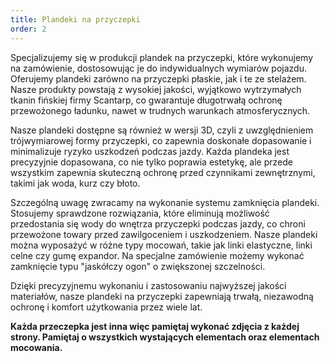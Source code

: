 ```yaml
---
title: Plandeki na przyczepki
order: 2
---
```


Specjalizujemy się w produkcji plandek na przyczepki, które wykonujemy na
zamówienie, dostosowując je do indywidualnych wymiarów pojazdu. Oferujemy
plandeki zarówno na przyczepki płaskie, jak i te ze stelażem. Nasze produkty
powstają z wysokiej jakości, wyjątkowo wytrzymałych tkanin fińskiej firmy
Scantarp, co gwarantuje długotrwałą ochronę przewożonego ładunku, nawet w
trudnych warunkach atmosferycznych.

Nasze plandeki dostępne są również w wersji 3D, czyli z uwzględnieniem
trójwymiarowej formy przyczepki, co zapewnia doskonałe dopasowanie i
minimalizuje ryzyko uszkodzeń podczas jazdy. Każda plandeka jest precyzyjnie
dopasowana, co nie tylko poprawia estetykę, ale przede wszystkim zapewnia
skuteczną ochronę przed czynnikami zewnętrznymi, takimi jak woda, kurz czy
błoto.

Szczególną uwagę zwracamy na wykonanie systemu zamknięcia plandeki. Stosujemy
sprawdzone rozwiązania, które eliminują możliwość przedostania się wody do
wnętrza przyczepki podczas jazdy, co chroni przewożone towary przed
zawilgoceniem i uszkodzeniem. Nasze plandeki można wyposażyć w różne typy
mocowań, takie jak linki elastyczne, linki celne czy gumę expandor. Na specjalne zamówienie możemy wykonać zamknięcie typu "jaskółczy ogon" o zwiększonej szczelności.

Dzięki precyzyjnemu wykonaniu i zastosowaniu najwyższej jakości materiałów,
nasze plandeki na przyczepki zapewniają trwałą, niezawodną ochronę i komfort
użytkowania przez wiele lat.

**Każda przeczepka jest inna więc pamiętaj wykonać zdjęcia z każdej strony.
Pamiętaj o wszystkich wystających elementach oraz elementach mocowania.**
